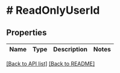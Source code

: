 # # ReadOnlyUserId

## Properties

Name | Type | Description | Notes
------------ | ------------- | ------------- | -------------


[[Back to API list]](../../README.md#endpoints) [[Back to README]](../../README.md)
